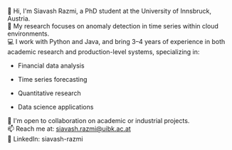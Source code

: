 👋 Hi, I'm Siavash Razmi, a PhD student at the University of Innsbruck, Austria.  
🔬 My research focuses on anomaly detection in time series within cloud environments.  
💻 I work with Python and Java, and bring 3–4 years of experience in both academic research and production-level systems, specializing in:  

- Financial data analysis

- Time series forecasting

- Quantitative research

- Data science applications

🤝 I'm open to collaboration on academic or industrial projects.  
📫 Reach me at: siavash.razmi@uibk.ac.at  
🔗 LinkedIn: siavash-razmi  

